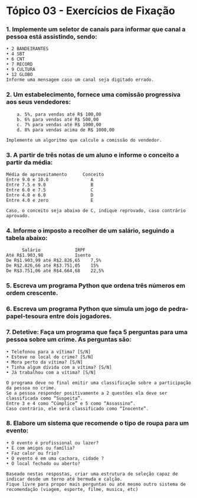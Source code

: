 # Tópico 03 - Exercícios de Fixação

### 1. Implemente um seletor de canais para informar que canal a pessoa está assistindo, sendo:

    • 2 BANDEIRANTES 
    • 4 SBT 
    • 6 CNT 
    • 7 RECORD 
    • 9 CULTURA
    • 12 GLOBO 
    Informe uma mensagem caso um canal seja digitado errado.

### 2. Um estabelecimento, fornece uma comissão progressiva aos seus vendedores:

        a. 5%, para vendas até R$ 100,00
        b. 6% para vendas até R$ 500,00
        c. 7% para vendas até R$ 1000,00
        d. 8% para vendas acima de R$ 1000,00
    
    Implemente um algoritmo que calcule a comissão do vendedor.

### 3. A partir de três notas de um aluno e informe o conceito a partir da média:

    Média de aproveitamento      Conceito
    Entre 9.0 e 10.0                A
    Entre 7.5 e 9.0                 B
    Entre 6.0 e 7.5                 C
    Entre 4.0 e 6.0                 D
    Entre 4.0 e zero                E
    
    Caso, o conceito seja abaixo de C, indique reprovado, caso contrário aprovado.

### 4. Informe o imposto a recolher de um salário, seguindo a tabela abaixo:

          Salário             IRPF
    Até R$1.903,98            Isento
    De R$1.903,99 até R$2.826,65    7,5%
    De R$2.826,66 até R$3.751,05    15%    
    De R$3.751,06 até R$4.664,68    22,5%

### 5. Escreva um programa Python que ordena três números em ordem crescente.

### 6. Escreva um programa Python que simula um jogo de pedra-papel-tesoura entre dois jogadores.

### 7. Detetive: Faça um programa que faça 5 perguntas para uma pessoa sobre um crime. As perguntas são:

    • Telefonou para a vítima? [S/N]
    • Esteve no local do crime? [S/N]
    • Mora perto da vítima? [S/N]
    • Tinha algum dívida com a vítima? [S/N]
    • Já trabalhou com a vítima? [S/N]
    
    O programa deve no final emitir uma classificação sobre a participação da pessoa no crime. 
    Se a pessoa responder positivamente a 2 questões ela deve ser classificada como “Suspeita”.
    Entre 3 e 4 como “Cúmplice” e 5 como “Assassino“. 
    Caso contrário, ele será classificado como “Inocente“. 

### 8. Elabore um sistema que recomende o tipo de roupa para um evento:

    • O evento é profissional ou lazer?
    • É com amigos ou família?
    • Faz calor ou frio?
    • O evento é em uma cachara, cidade ?
    • O local fechado ou aberto?
    
    Baseado nestas respostas, criar uma estrutura de seleção capaz de indicar desde um terno até bermuda e calção.     
    Fique livre para propor mais perguntas ou até mesmo outro sistema de recomendação (viagem, esporte, filme, musica, etc) 
